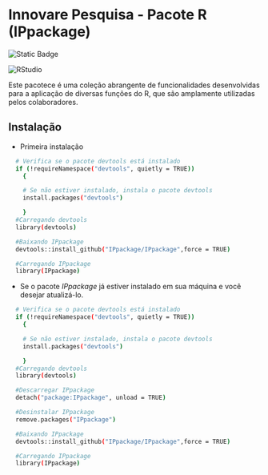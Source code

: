 
# Innovare Pesquisa - Pacote R (IPpackage)

![Static Badge](https://img.shields.io/badge/STATUS-DESENVOLVIMENTO-critical)

![RStudio](https://img.shields.io/badge/RStudio-R-blue.svg)


Este pacotece é uma coleção abrangente de funcionalidades desenvolvidas para a aplicação de diversas funções do R, que são amplamente utilizadas pelos colaboradores.

   
## Instalação

- Primeira instalação


```bash
  # Verifica se o pacote devtools está instalado
  if (!requireNamespace("devtools", quietly = TRUE)) 
    {

    # Se não estiver instalado, instala o pacote devtools
    install.packages("devtools")

    }
  #Carregando devtools
  library(devtools)

  #Baixando IPpackage
  devtools::install_github("IPpackage/IPpackage",force = TRUE)

  #Carregando IPpackage
  library(IPpackage)
```

- Se o pacote _IPpackage_ já estiver instalado em sua máquina e você desejar atualizá-lo.
```bash
  # Verifica se o pacote devtools está instalado
  if (!requireNamespace("devtools", quietly = TRUE)) 
    {

    # Se não estiver instalado, instala o pacote devtools
    install.packages("devtools")

    }
  #Carregando devtools
  library(devtools)

  #Descarregar IPpackage
  detach("package:IPpackage", unload = TRUE)

  #Desinstalar IPpackage
  remove.packages("IPpackage")

  #Baixando IPpackage
  devtools::install_github("IPpackage/IPpackage",force = TRUE)

  #Carregando IPpackage
  library(IPpackage)
```
